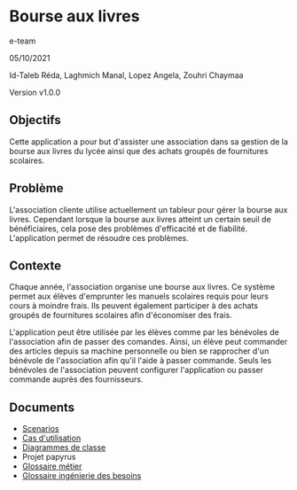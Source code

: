 # Bourse aux livres

e-team

05/10/2021

Id-Taleb Réda, Laghmich Manal, Lopez Angela, Zouhri Chaymaa

Version v1.0.0

## Objectifs
Cette application a pour but d'assister une association dans sa gestion de la bourse aux livres du lycée ainsi que des achats groupés de fournitures scolaires.

## Problème
L'association cliente utilise actuellement un tableur pour gérer la bourse aux livres. Cependant lorsque la bourse aux livres atteint un certain seuil de bénéficiaires, cela pose des problèmes d'efficacité et de fiabilité. L'application permet de résoudre ces problèmes.
 
## Contexte

Chaque année, l'association organise une bourse aux livres. Ce système permet aux élèves d'emprunter les manuels scolaires requis pour leurs cours à moindre frais. Ils peuvent également participer à des achats groupés de fournitures scolaires afin d'économiser des frais.

L'application peut être utilisée par les élèves comme par les bénévoles de l'association afin de passer des comandes. Ainsi, un élève peut commander des articles depuis sa machine personnelle ou bien se rapprocher d'un bénévole de l'association afin qu'il l'aide à passer commande. Seuls les bénévoles de l'association peuvent configurer l'application ou passer commande auprès des fournisseurs.

## Documents
* [Scenarios](https://github.com/reda-idtaleb/e-team_BAL/blob/master/scenarios/scenarios.md)
* [Cas d'utilisation](https://github.com/reda-idtaleb/e-team_BAL/tree/master/Cas%20d'utilisations)
* [Diagrammes de classe](https://github.com/reda-idtaleb/e-team_BAL/tree/master/diagrammes)
* Projet papyrus
* [Glossaire métier](https://github.com/reda-idtaleb/e-team_BAL/blob/master/glossaire_metier.md)
* [Glossaire ingénierie des besoins](https://github.com/reda-idtaleb/e-team_BAL/blob/master/glossaire_ingenierie_besoins.md)

